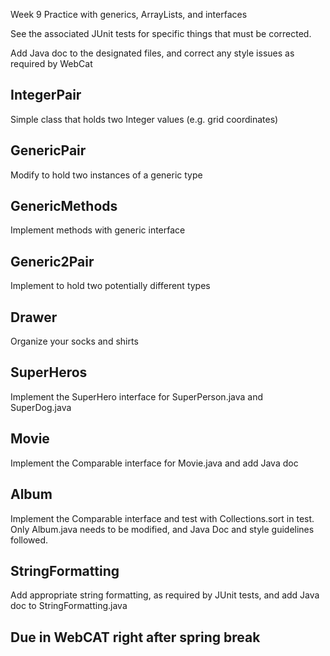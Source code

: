 Week 9 Practice with generics, ArrayLists, and interfaces

See the associated JUnit tests for specific things that must be corrected.

Add Java doc to the designated files, and correct any style issues as required by WebCat

## IntegerPair

Simple class that holds two Integer values (e.g. grid coordinates)

## GenericPair

Modify to hold two instances of a generic type

## GenericMethods

Implement methods with generic interface

## Generic2Pair

Implement to hold two potentially different types

## Drawer

Organize your socks and shirts

## SuperHeros

Implement the SuperHero interface for SuperPerson.java and SuperDog.java

## Movie

Implement the Comparable interface for Movie.java and add Java doc

## Album

Implement the Comparable interface and test with Collections.sort in test.
Only Album.java needs to be modified, and Java Doc and style guidelines followed.

## StringFormatting

Add appropriate string formatting, as required by JUnit tests, and add Java doc to StringFormatting.java

## Due in WebCAT right after spring break
